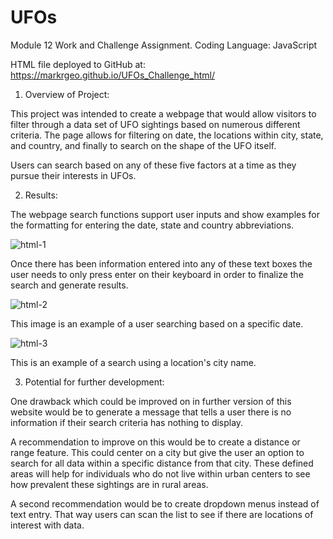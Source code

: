 # UFOs
Module 12 Work and Challenge Assignment.
Coding Language: JavaScript

HTML file deployed to GitHub at: https://markrgeo.github.io/UFOs_Challenge_html/

1.	Overview of Project:

This project was intended to create a webpage that would allow visitors to filter through a data set of UFO sightings based on numerous different criteria. The page allows for filtering on date, the locations within city, state, and country, and finally to search on the shape of the UFO itself.

Users can search based on any of these five factors at a time as they pursue their interests in UFOs.

2.	Results: 

The webpage search functions support user inputs and show examples for the formatting for entering the date, state and country abbreviations. 

![html-1](https://user-images.githubusercontent.com/119453505/231322570-5ffd9ade-af6c-491e-9e75-b9e96575bba9.png)

Once there has been information entered into any of these text boxes the user needs to only press enter on their keyboard in order to finalize the search and generate results.

![html-2](https://user-images.githubusercontent.com/119453505/231322604-39b885a6-4568-4605-bfa5-b9690ba447ef.png)

This image is an example of a user searching based on a specific date.

![html-3](https://user-images.githubusercontent.com/119453505/231322681-b2ba89d1-af97-4cbd-ab29-8a8c7e9bcb7a.png)

This is an example of a search using a location's city name.

3.	Potential for further development:

One drawback which could be improved on in further version of this website would be to generate a message that tells a user there is no information if their search criteria has nothing to display.

A recommendation to improve on this would be to create a distance or range feature. This could center on a city but give the user an option to search for all data within a specific distance from that city. These defined areas will help for individuals who do not live within urban centers to see how prevalent these sightings are in rural areas.

A second recommendation would be to create dropdown menus instead of text entry. That way users can scan the list to see if there are locations of interest with data.


